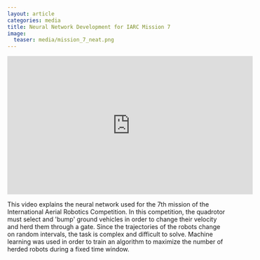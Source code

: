 ```yaml
---
layout: article
categories: media
title: Neural Network Development for IARC Mission 7
image:
  teaser: media/mission_7_neat.png
---
```

<iframe width="560" height="315" src="https://www.youtube-nocookie.com/embed/UO3ZPPVxk8E" frameborder="0" allow="accelerometer; autoplay; encrypted-media; gyroscope; picture-in-picture" allowfullscreen></iframe>

This video explains the neural network used for the 7th mission of the International Aerial Robotics Competition. In this competition, the quadrotor must select and 'bump' ground vehicles in order to change their velocity and herd them through a gate. Since the trajectories of the robots change on random intervals, the task is complex and difficult to solve. Machine learning was used in order to train an algorithm to maximize the number of herded robots during a fixed time window.
